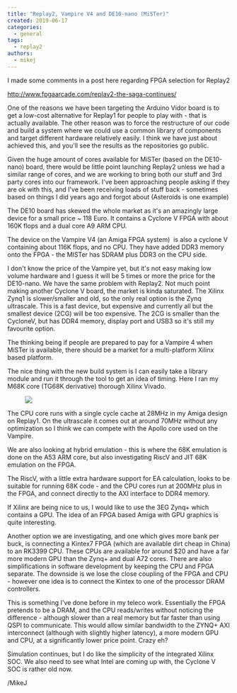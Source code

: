 ```yaml
---
title: "Replay2, Vampire V4 and DE10-nano (MiSTer)"
created: 2019-06-17
categories: 
  - general
tags: 
  - replay2
authors: 
  - mikej
---
```


I made some comments in a post here regarding FPGA selection for Replay2

http://www.fpgaarcade.com/replay2-the-saga-continues/

One of the reasons we have been targeting the Arduino Vidor board is to get a low-cost alternative for Replay1 for people to play with - that is actually available. The other reason was to force the restructure of our code and build a system where we could use a common library of components and target different hardware relatively easily. I think we have just about achieved this, and you'll see the results as the repositories go public.

Given the huge amount of cores available for MiSTer (based on the DE10-nano) board, there would be little point launching Replay2 unless we had a similar range of cores, and we are working to bring both our stuff and 3rd party cores into our framework. I've been approaching people asking if they are ok with this, and I've been receiving loads of stuff back - sometimes based on things I did years ago and forgot about (Asteroids is one example)

The DE10 board has skewed the whole market as it's an amazingly large device for a small price ~ 118 Euro. It contains a Cyclone V FPGA with about 160K flops and a dual core A9 ARM CPU.

The device on the Vampire V4 (an Amiga FPGA system)  is also a cyclone V containing about 116K flops, and no CPU. They have added DDR3 memory onto the FPGA - the MISTer has SDRAM plus DDR3 on the CPU side.

I don't know the price of the Vampire yet, but it's not easy making low volume hardware and I guess it will be 5 times or more the price for the DE10-nano. We have the same problem with Replay2. Not much point making another Cyclone V board, the market is kinda saturated. The Xilinx Zynq1 is slower/smaller and old, so the only real option is the Zynq ultrascale. This is a fast device, but expensive and currently all but the smallest device (2CG) will be too expensive. The 2CG is smaller than the CycloneV, but has DDR4 memory, display port and USB3 so it's still my favourite option.

The thinking being if people are prepared to pay for a Vampire 4 when MiSTer is available, there should be a market for a multi-platform Xilinx based platform.

The nice thing with the new build system is I can easily take a library module and run it through the tool to get an idea of timing. Here I ran my M68K core (TG68K derivative) thorough Xilinx Vivado.

<figure>

![](@assets/images/post/m68k_viv.gif)

</figure>

The CPU core runs with a single cycle cache at 28MHz in my Amiga design on Replay1. On the ultrascale it comes out at around 70MHz without any optimization so I think we can compete with the Apollo core used on the Vampire.

We are also looking at hybrid emulation - this is where the 68K emulation is done on the A53 ARM core, but also investigating RiscV and JIT 68K emulation on the FPGA.

The RiscV, with a little extra hardware support for EA calculation, looks to be suitable for running 68K code - and the CPU cores run at 200MHz plus in the FPGA, and connect directly to the AXI interface to DDR4 memory.

If Xilinx are being nice to us, I would like to use the 3EG Zynq+ which contains a GPU. The idea of an FPGA based Amiga with GPU graphics is quite interesting.

Another option we are investigating, and one which gives more bank per buck, is connecting a Kintex7 FPGA (which are available dirt cheap in China) to an RK3399 CPU. These CPUs are available for around $20 and have a far more modern GPU than the Zynq+ and dual A72 cores. There are also simplifications in software development by keeping the CPU and FPGA separate. The downside is we lose the close coupling of the FPGA and CPU - however one idea is to connect the Kintex to one of the processor DRAM controllers.

This is something I've done before in my teleco work. Essentially the FPGA pretends to be a DRAM, and the CPU reads/writes without noticing the difference - although slower than a real memory but far faster than using QSPI to communicate. This would allow similar bandwidth to the ZYNQ+ AXI interconnect (although with slightly higher latency), a more modern GPU and CPU, at a significantly lower price point. Crazy eh?

Simulation continues, but I do like the simplicity of the integrated Xilinx SOC. We also need to see what Intel are coming up with, the Cyclone V SOC is rather old now.

/MikeJ
